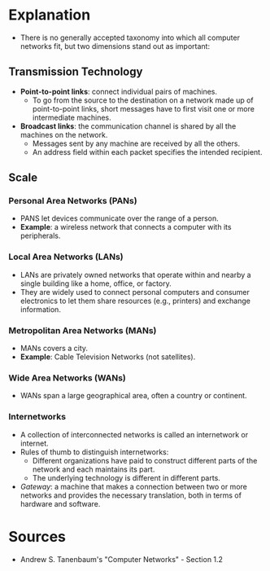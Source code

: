 # Explanation
- There is no generally accepted taxonomy into which all computer networks fit, but two dimensions stand out as important:

## Transmission Technology
- **Point-to-point links**: connect individual pairs of machines.
	- To go from the source to the destination on a network made up of point-to-point links, short messages have to first visit one or more intermediate machines.
- **Broadcast links**: the communication channel is shared by all the machines on the network.
	- Messages sent by any machine are received by all the others.
	- An address field within each packet specifies the intended recipient.

## Scale

### Personal Area Networks (PANs)
- PANS let devices communicate over the range of a person.
- **Example**: a wireless network that connects a computer with its peripherals.

### Local Area Networks (LANs)
- LANs are privately owned networks that operate within and nearby a single building like a home, office, or factory.
- They are widely used to connect personal computers and consumer electronics to let them share resources (e.g., printers) and exchange information.

### Metropolitan Area Networks (MANs)
- MANs covers a city.
- **Example**: Cable Television Networks (not satellites).

### Wide Area Networks (WANs)
- WANs span a large geographical area, often a country or continent.

### Internetworks
- A collection of interconnected networks is called an internetwork or internet.
- Rules of thumb to distinguish internetworks:
	- Different organizations have paid to construct different parts of the network and each maintains its part.
	- The underlying technology is different in different parts.
- *Gateway*: a machine that makes a connection between two or more networks and provides the necessary translation, both in terms of hardware and software.

# Sources
- Andrew S. Tanenbaum's "Computer Networks" - Section 1.2
